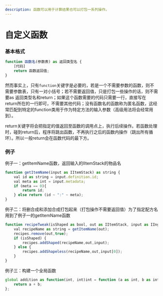 ```yaml
---
description: 函数可以用于计算结果也可以打包一系列操作。
---
```


# 自定义函数

### 基本格式



```javascript
function 函数名(参数表) as 返回类型名 {
    [代码]
    return 函数返回值;
}
```

然而事实上，只有`function`关键字是必要的，若是一个不需要参数的函数，则不需要参数表，只有一对小括号；若不需要返回值，只是打包一些操作的话，则不需要as 返回类型名和return；如果这个函数需要的代码只需要一行，直接写在return所在的一行即可，不需要其他代码；没有函数名的函数称为匿名函数，这经常匹配到特定的function类用于作为特定方法的输入参数（高级用法将会经常用到）。

return关键字将会把指定的值返回至函数的调用点上，执行后续操作。若函数处理时，碰到return后，程序将跳出函数，不再执行之后的函数内操作（跳出所有循环）。所以一般return会在函数代码的最下方。

### 例子



例子一：getItemName函数，返回输入的IItemStack的物品名

```javascript
function getItemName(input as IItemStack) as string {
    val id as string = input.definition.id;
    val meta as int = input.metadata;
    if (meta == 0){
        return id;
    } else return (id ~ ":" ~ meta);
}
```

例子二：将删合成和添加合成打包起来（打包操作不需要返回值）为了指定配方名用到了例子一的getItemName函数

```javascript
function recipeTweak(isShaped as bool, out as IItemStack, input as IIngredient[][]) {
    val recipeName as string = getItemName(out);
    recipes.remove(out,true);
    if (isShaped) {
        recipes.addShaped(recipeName,out,input);
    } else {
        recipes.addShapeless(recipeName,out,input[0]);
    }
}
```

例子三：构建一个全局函数

```javascript
global addition as function(int, int)int = function (a as int, b as int) as int {
    return a + b;
};
```

